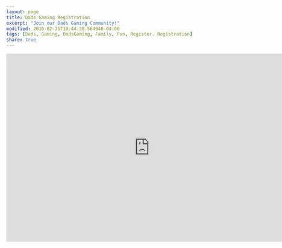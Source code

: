 ```yaml
---
layout: page
title: Dads Gaming Registration
excerpt: "Join our Dads Gaming Community!"
modified: 2016-02-25T19:44:38.564948-04:00
tags: [Dads, Gaming, DadsGaming, Family, Fun, Register. Registration]
share: true
---
```


<iframe src="https://docs.google.com/forms/d/1ZgX2LAJuZ7kbWHDjoMG5cPYmzYObMCB_3oxll5MBJhE/viewform?embedded=true" width="760" height="500" frameborder="0" marginheight="0" marginwidth="0">Loading...</iframe>
